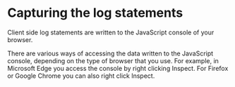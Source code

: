 # Capturing the log statements

Client side log statements are written to the JavaScript console of your browser.

There are various ways of accessing the data written to the JavaScript console, depending on the type of browser that you use. For example, in Microsoft Edge you access the console by right clicking Inspect. For Firefox or Google Chrome you can also right click Inspect.


